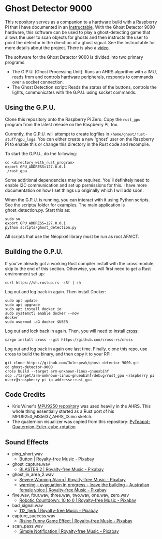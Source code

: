 # Ghost Detector 9000
This repository serves as a companion to a hardware build with a Raspberry Pi that I have documented in an [Instructable](https://www.instructables.com/The-Ghost-Detector-9000/).  With the Ghost Detector 9000 hardware, this software can be used to play a ghost-detecting game that allows the user to scan objects for ghosts and then instructs the user to point the detector in the direction of a ghost signal.  See the Instructable for more details about the project.  There is also a [video](https://www.youtube.com/watch?v=y_uXFXTJDN4).

The software for the Ghost Detector 9000 is divided into two primary programs:
- The G.P.U. (Ghost Processing Unit): Runs an AHRS algorithm with a IMU, reads from and controls hardware peripherals, responds to commands over a socket connection.
- The Ghost Detection script: Reads the states of the buttons, controls the lights, communicates with the G.P.U. using socket commands.

## Using the G.P.U. ##
Clone this repository onto the Raspberry Pi Zero.  Copy the ```rust_gpu``` program from the latest release on the Raspberry Pi, too.

Currently, the G.P.U. will attempt to create logfiles in ```/home/ghost/rust-stuff/gpu_logs```.  You can either create a new 'ghost' user on the Raspberry Pi to enable this or change this directory in the Rust code and recompile.

To start the G.P.U., do the following:
```
cd <directory_with_rust_program>
export GPU_ADDRESS=127.0.0.1
./rust_gpu
```
Some additional dependencies may be required.  You'll definitely need to enable I2C communication and set up permissions for this.  I have more documentation on how I set things up originally which I will add soon.

When the G.P.U. is running, you can interact with it using Python scripts.  See the scripts/ folder for examples.  The main application is ghost_detection.py.  Start this as:
```
sudo su
export GPU_ADDRESS=127.0.0.1
python scripts/ghost_detection.py
```
All scripts that use the Neopixel library must be run as root AFAICT.

## Building the G.P.U. ##
If you've already got a working Rust compiler install with the cross module, skip to the end of this section.  Otherwise, you will first need to get a Rust environment set up:
```
curl https://sh.rustup.rs -sSf | sh
```
Log out and log back in again.  Then install Docker:
```
sudo apt update
sudo apt upgrade
sudo apt install docker.io
sudo systemctl enable docker --now
docker
sudo usermod -aG docker $USER
```
Log out and lock back in again.  Then, you will need to install [cross](https://github.com/cross-rs/cross):
```
cargo install cross --git https://github.com/cross-rs/cross
```
Log out and log back in again one last time.  Finally, clone this repo, use cross to build the binary, and then copy it to your RPi:
```
git clone https://github.com/Julespeak/ghost-detector-9000.git
cd ghost-detector-9000
cross build --target arm-unknown-linux-gnueabihf
scp ./target/arm-unknown-linux-gnueabihf/debug/rust_gpu <raspberry pi user>@<raspberry pi ip address>:rust_gpu
```

## Code Credits ##
- Kris Winer's [MPU9250 repository](https://github.com/kriswiner/MPU9250/tree/master) was used heavily in the AHRS.  This whole thing essentially started as a Rust port of his MPU9250_MS5637_AHRS_t3.ino sketch.
- The quaternion visualizer was copied from this repository: [PyTeapot-Quaternion-Euler-cube-rotation](https://github.com/thecountoftuscany/PyTeapot-Quaternion-Euler-cube-rotation)

## Sound Effects ##
- ping_short.wav
	- [Button | Royalty-free Music - Pixabay](https://pixabay.com/sound-effects/button-124476/)
- ghost_capture.wav
	- [BLASTER 2 | Royalty-free Music - Pixabay](https://pixabay.com/sound-effects/blaster-2-81267/)
- ghost_in_area_2.wav
	- [Severe Warning Alarm | Royalty-free Music - Pixabay](https://pixabay.com/sound-effects/severe-warning-alarm-98704/)
	- [warning - evacuation in progress - leave the building - Australian female voice | Royalty-free Music - Pixabay](https://pixabay.com/sound-effects/warning-evacuation-in-progress-leave-the-building-australian-female-voice-12542/)
- five.wav, four.wav, three.wav, two.wav, one.wav, zero.wav
	- [Robotic Countdown: 10 to 0 | Royalty-free Music - Pixabay](https://pixabay.com/sound-effects/robotic-countdown-10-to-0-96511/)
- bad_signal.wav
	- [112_tjerk | Royalty-free Music - Pixabay](https://pixabay.com/sound-effects/112-tjerk-79083/)
- capture_success.wav
	- [Rising Funny Game Effect | Royalty-free Music - Pixabay](https://pixabay.com/sound-effects/rising-funny-game-effect-132474/)
- scan_pass.wav
	- [Simple Notification | Royalty-free Music - Pixabay](https://pixabay.com/sound-effects/simple-notification-152054/)
